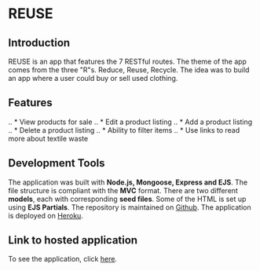 # REUSE

## Introduction
REUSE is an app that features the 7 RESTful routes.  The theme of the app comes from the three "R"s. Reduce, Reuse, Recycle. The idea was to build an app where a user could buy or sell used clothing.

## Features
.. * View products for sale
.. * Edit a product listing
.. * Add a product listing
.. * Delete a product listing
.. * Ability to filter items
.. * Use links to read more about textile waste

## Development Tools
The application was built with **Node.js, Mongoose, Express and EJS**. The file structure is compliant with the **MVC** format. There are two different **models**, each with corresponding **seed files**. Some of the HTML is set up using **EJS Partials**. The repository is maintained on [Github](https://github.com/lmellon/CRUD-app). The application is deployed on [Heroku](https://crud-app-ecommerce.herokuapp.com/).

## Link to hosted application
To see the application, click [here](https://crud-app-ecommerce.herokuapp.com/).
